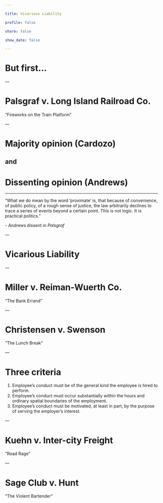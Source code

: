 ```yaml
---

title: Vicarious Liability

profile: false

share: false

show_date: false

---
```




# But first…

—

# Palsgraf v. Long Island Railroad Co.
“Fireworks on the Train Platform”

—

# Majority opinion (Cardozo)
## and
# Dissenting opinion (Andrews)

---

“What we do mean by the word ‘proximate’ is, that because of convenience, of public policy, of a rough sense of justice, the law arbitrarily declines to trace a series of events beyond a certain point. This is not logic. It is practical politics.”

\- Andrews dissent in _Palsgraf_

—

# Vicarious Liability

—

# Miller v. Reiman-Wuerth Co.
“The Bank Errand”

—

# Christensen v. Swenson
“The Lunch Break”

—

# Three criteria

1) Employee’s conduct must be of the general kind the employee is hired to perform.
2) Employee’s conduct must occur substantially within the hours and ordinary spatial boundaries of the employment. 
3) Employee’s conduct must be motivated, at least in part, by the purpose of serving the employer’s interest.

—

# Kuehn v. Inter-city Freight
“Road Rage”

—

# Sage Club v. Hunt
“The Violent Bartender”